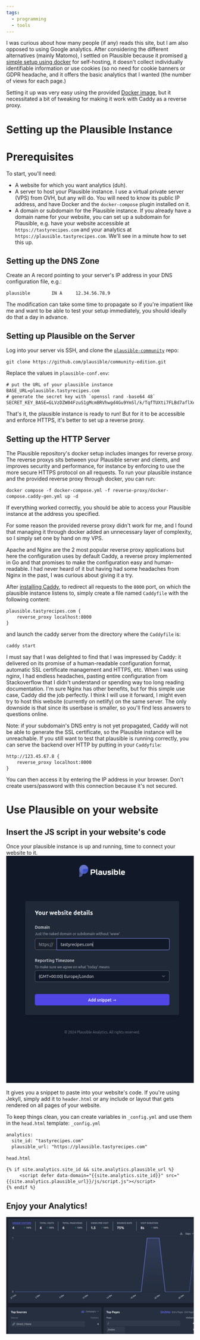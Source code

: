 ```yaml
---
tags:
  - programming
  - tools
---
```


I was curious about how many people (if any) reads this site, but I am also opposed to using Google analytics. After considering the different alternatives (mainly Matomo), I settled on Plausible because it promised [a simple setup using docker](https://github.com/plausible/community-edition) for self-hosting, it doesn't collect individually identifiable information or use cookies (so no need for cookie banners or GDPR headache, and it offers the basic analytics that I wanted (the number of views for each page.) 

Setting it up was very easy using the provided [Docker image](https://github.com/plausible/community-edition), but it necessitated a bit of tweaking for making it work with Caddy as a reverse proxy. 
# Setting up the Plausible Instance

# Prerequisites
To start, you'll need:
* A website for which you want analytics (duh).
* A server to host your Plausible instance. I use a virtual private server (VPS) from OVH, but any will do. You will need to know its public IP address, and have Docker and the `docker-compose` plugin installed on it.
* A domain or subdomain for the Plausible instance. If you already have a domain name for your website, you can set up a subdomain for Plausible, e.g. have your website accessible at `https://tastyrecipes.com` and your analytics at `https://plausible.tastyrecipes.com`. We'll see in a minute how to set this up. 

## Setting up the DNS Zone
Create an A record pointing to your server's IP address in your DNS configuration file, e.g.:
```
plausible        IN A     12.34.56.78.9
```

The modification can take some time to propagate so if you're impatient like me and want to be able to test your setup immediately, you should ideally do that a day in advance.
## Setting up Plausible on the Server
Log into your server vis SSH, and clone the [`plausible-community`](https://github.com/plausible/community-edition) repo:
```
git clone https://github.com/plausible/community-edition.git
```

Replace the values in `plausible-conf.env`:
```
# put the URL of your plausible instance
BASE_URL=plausible.tastyrecipes.com
# generate the secret key with `openssl rand -base64 48`
SECRET_KEY_BASE=GLVzDZW04FzuS1gMcmBRVhwgd4Gu9YmSl/k/TqfTUXti7FLBd7aflXeQDdwCj6Cz
```

That's it, the plausible instance is ready to run! But for it to be accessible and enforce HTTPS, it's better to set up a reverse proxy.
## Setting up the HTTP Server
The Plausible repository's docker setup includes imanges for reverse proxy. The reverse proxys sits between your Plausible server and clients, and improves security and performance, for instance by enforcing to use the more secure HTTPS protocol on all requests. To run your plausible instance and the provided reverse proxy through docker, you can run:
```
docker compose -f docker-compose.yml -f reverse-proxy/docker-compose.caddy-gen.yml up -d
```

If everything worked correctly, you should be able to access your Plausible instance at the address you specified.

 For some reason the provided reverse proxy didn't work for me, and I found that managing it through docker added an unnecessary layer of complexity, so I simply set one by hand on my VPS.

Apache and Nginx are the 2 most popular reverse proxy applications but here the configuration uses by default Caddy, a reverse proxy implemented in Go and that promises to make the configuration easy and human-readable. I had never heard of it but having had some headaches from Nginx in the past, I was curious about giving it a try.

After [installing Caddy](https://caddyserver.com/docs/install#debian-ubuntu-raspbian), to redirect all requests to the `8000` port, on which the plausible instance listens to, simply create a file named `Caddyfile` with the following content:
```
plausible.tastyrecipes.com {
	reverse_proxy localhost:8000
}
```

and launch the caddy server from the directory where the `Caddyfile` is:
```
caddy start
```

I must say that I was delighted to find that I was impressed by Caddy: it delivered on its promise of a human-readable configuration format, automatic SSL certificate management and HTTPS, etc.
When I was using nginx, I had endless headaches, pasting entire configuration from Stackoverflow that I didn't understand or spending way too long reading documentation. I'm sure Nginx has other benefits, but for this simple use case, Caddy did the job perfectly.
I think I will use it forward, I might even try to host this website (currently on netlify) on the same server. The only downside is that since its userbase is smaller, so you'll find less answers to questions online.

Note: if your subdomain's DNS entry is not yet propagated, Caddy will not be able to generate the SSL certificate, so the Plausible instance will be unreachable. If you  still want to test that plausible is running correctly, you can serve the backend over HTTP by putting in your `Caddyfile`:
```
http://123.45.67.8 {
	reverse_proxy localhost:8000
}
```

You can then access it by entering the IP address in your browser. Don't create users/password with this connection because it's not secured. 

# Use Plausible on your website
## Insert the JS script in your website's code

Once your plausible instance is up and running, time to connect your website to it.
![](assets/images/plausible_new_website.png)

It gives you a snippet to paste into your website's code. If you're using Jekyll, simply add it to `header.html` or any include or layout that gets rendered on all pages of your website.

To keep things clean, you can create variables in `_config.yml` and use them in the `head.html` template:
`_config.yml`
```
analytics:
  site_id: "tastyrecipes.com"
  plausible_url: "https://plausible.tastyrecipes.com"
```

`head.html`
```
{% if site.analytics.site_id && site.analytics.plausible_url %}
	 <script defer data-domain="{{site.analytics.site_id}}" src="{{site.analytics.plausible_url}}/js/script.js"></script>
{% endif %}
```
## Enjoy your Analytics!
![](assets/images/plausible_dashboard.png)


